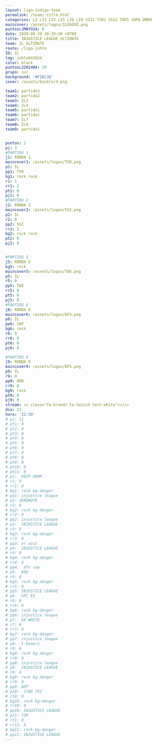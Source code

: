 ```yaml
---
layout: liga-indigo-team
permalink: /team/:title.html
categories: LI LI1 LI2 LI5 LI6 LI9 SSI2 TSR1 SSI2 TAE5 SAP6 DMD9
maincover: /assets/logos/ILEAGUE.png
puntosLJMAYO24: 0
date: 2020-08-29 10:29:20 +0700
title: INJUSTICE LEAGUE ULTIMATE
team: IL ULTIMATE
route: /liga-johto
ID: IL
tag: johto042024
color: black
puntosLJ202404: 20
grupo: sur
background: '#F16C38'
cover: /assets/backCard.png

team1: partido3
team2: partido2
team3: IL3
team4: IL4
team5: partido1
team6: partido1
team7: IL7
team8: IL8
team9: partido1


puntos: 2
pj: 3
#PARTIDO 1
j1: RONDA 1
maincover1: /assets/logos/TSR.png
p1: IL 
pp1: TSR
bg1: rock rock
r1: 1
rr1: 2
pt1: 0
pj1: 0
#PARTIDO 2
j2: RONDA 2
maincover2: /assets/logos/SSI.png
p2: IL
r2: 0
pp2: SSI
rr2: 2
bg2: rock rock
pt2: 0
pj2: 0


#PARTIDO 5
j5: RONDA 5
bg5: rock 
maincover5: /assets/logos/TAE.png
p5: IL
r5: 0
pp5: TAE
rr5: 0
pt5: 0
pj5: 0
#PARTIDO 6
j6: RONDA 6
maincover6: /assets/logos/DFS.png
p6: IL
pp6: SAP
bg6: rock 
r6: 0
rr6: 0
pt6: 0
pj6: 0

#PARTIDO 9
j9: RONDA 9
maincover9: /assets/logos/DFS.png
p9: IL
r9: 0
pp9: DMD
rr9: 0
bg9: rock
pt9: 0
pj9: 0
stream: <i class="fa-brands fa-twitch text-white"></i>
dia: 23
hora: '21:50'
# pj: 11
# pt1: 0
# pt2: 0
# pt3: 0
# pt4: 0
# pt5: 0
# pt6: 0
# pt7: 0
# pt8: 0
# pt9: 0
# pt10: 0
# pt11: 0
# p1:  DEEP DARK
# r1: 0
# rr1: 0
# bg1: rock bg-danger
# pp1: injustice league
# p2: ZERONOTE
# r2: 0
# bg2: rock bg-danger
# rr2: 0
# pp2: injustice league
# p3:  INJUSTICE LEAGUE
# r3: 0
# bg3: rock bg-danger
# rr3: 0
# pp3: er azul
# p4:  INJUSTICE LEAGUE
# r4: 0
# bg4: rock bg-danger
# rr4: 0
# pp4:  dfs sap
# p5:  KOD
# r5: 0
# bg5: rock bg-danger
# rr5: 0
# pp5: INJUSTICE LEAGUE
# p6:  SPC ES
# r6: 0
# rr6: 0
# bg6: rock bg-danger
# pp6: injustice league
# p7:  EK WHITE
# r7: 0
# rr7: 0
# bg7: rock bg-danger
# pp7: injustice league
# p8:  t-boners
# r8: 0
# bg8: rock bg-danger
# rr8: 0
# pp8: injustice league
# p9:  INJUSTICE LEAGUE
# r9: 0
# bg9: rock bg-danger
# rr9: 0
# pp9: AEP
# p10:  STAR TEC
# r10: 0
# bg10: rock bg-danger
# rr10: 0
# pp10: INJUSTICE LEAGUE
# p11: TSR
# r11: 0
# rr11: 0
# bg11: rock bg-danger
# pp11: INJUSTICE LEAGUE
---
```



